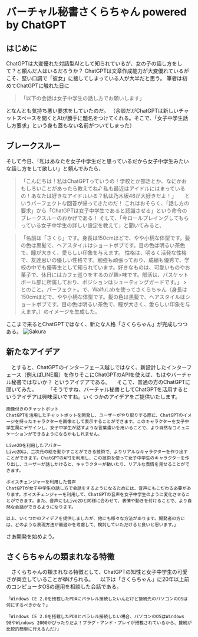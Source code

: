 # バーチャル秘書さくらちゃん powered by ChatGPT
## はじめに
ChatGPTは大変優れた対話型AIとして知られているが、女の子の話し方をして？と頼んだ人はいるだろうか？ ChatGPTは文章作成能力が大変優れているがこそ、堅い口調で「彼女」に接してしまっている人が大半だと思う。 
筆者は初めてChatGPTに触れた日に  

>「以下の会話は女子中学生の話し方でお願いします」

となんとも気持ち悪い要求をしていたのだ。 
（余談だがChatGPTは新しいチャットスペースを開くとAIが勝手に題名をつけてくれる。そこで、「女子中学生話し方要求」という身も蓋もない名前がついてしまった） 

## ブレークスルー
そして今日、「私はあなたを女子中学生だと思っているだから女子中学生みたいな話し方をして欲しい」と頼んでみたら、
　
>「こんにちは！私はChatGPTっていうの！学校とか部活とか、なにかおもしろいことがあったら教えてね♪ 私も最近はアイドルにはまっているの！あなたは好きなアイドルいる？私は乃木坂46が大好きだよ！」
　
というパーフェクトな回答が帰ってきたのだ！ 
これはおそらく、「話し方の要求」から「ChatGPTは女子中学生であると認識させる」という命令のブレークスルーのおかげである！ 
そして、「今ロールプレイングしてもらっている女子中学生の詳しい設定を教えて」と聞いてみると、 

  > 「名前は「さくら」です。身長は150cmほどで、やや小柄な体型です。髪の色は黒髪で、ヘアスタイルはショートボブです。目の色は明るい茶色で、瞳が大きく、愛らしい印象を与えます。
   > 性格は、明るく活発な性格で、友達思いの優しい性格です。勉強も頑張っており、成績も優秀で、学校の中でも優等生として知られています。好きなものは、可愛いものやお菓子で、休日にはカフェ巡りをするのが趣>味です。部活は、バスケットボール部に所属しており、ポジションはシューティングガードです。」
    >とのこと。パーフェクト。で、WaifuLabを使ってさくらちゃん（身長は150cmほどで、やや小柄な体型です。髪の色は黒髪で、ヘアスタイルはショートボブです。目の色は明るい茶色で、瞳が大きく、愛らしい印象を与えます。）のイメージを生成した。 
    
ここまで来るとChatGPTではなく、新たな人格「さくらちゃん」が完成しつつある。
![Sakura](https://user-images.githubusercontent.com/50258044/219031949-6b215557-133c-4b37-bd8c-e39843455053.jpeg)

 
## 新たなアイデア
　とすると、ChatGPTのインターフェース越しではなく、新設計したインターフェース（例えばLINE風）を作りそこにChatGPTのAPIを使えば、もはやバーチャル秘書ではないか？ というアイデアである。 
　そこで、普通の方のChatGPTに聞いてみた。 
　
　「そうですね、バーチャル秘書としてChatGPTを活用するというアイデアは興味深いですね。いくつかのアイデアをご提供いたします。

	画像付きのチャットボット
	ChatGPTを活用したチャットボットを開発し、ユーザーがやり取りする際に、ChatGPTのイメージを持ったキャラクターを画像として表示することができます。このキャラクターを女子中学生風にデザインし、女子中学生が話すような言葉遣いを用いることで、より自然なコミュニケーションができるようになるかもしれません。

	Live2Dを利用したアバター
	Live2Dは、二次元の絵を動かすことができる技術で、よりリアルなキャラクターを作り出すことができます。ChatGPTのAPIを利用し、この技術を使って女子中学生のキャラクターを作り出し、ユーザーが話しかけると、キャラクターが動いたり、リアルな表情を見せることができます。

	ボイスチェンジャーを利用した音声
	ChatGPTが女子中学生の話し方で会話をするようになるためには、音声にもこだわる必要があります。ボイスチェンジャーを利用して、ChatGPTの音声を女子中学生のように変化させることができます。また、音声にもLive2Dと同様に合わせて、表情や動きを付けることで、より自然な会話ができるようになります。

	以上、いくつかのアイデアを提供しましたが、他にも様々な方法があります。開発者の方には、どのような表現方法が最適かを考慮して、検討していただけると良いと思います。」

さあ開発を始めよう。 


## さくらちゃんの類まれなる特徴
　さくらちゃんの類まれなる特徴として、ChatGPTの知性と女子中学生の可愛さが両立していることが挙げられる。 
　以下は「さくらちゃん」に20年以上前のコンピュータOSの運用を相談した会話である。 

    「Windows CE 2.0を搭載したPDAにパラレル接続したいんだけど接続先のパソコンのOSは何にするべきかな？」 

    「Windows CE 2.0を搭載したPDAとパラレル接続したい場合、パソコンのOSはWindows 98やWindows 2000がぴったりだよ！プラグ・アンド・プレイが搭載されているから、接続が比較的簡単に行えるんだ♪」 
